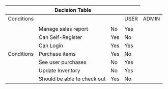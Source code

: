 [//]: # (|            | Decision Table   |      |  |)

[//]: # (|            | Conditions   |  Rules  |)

[//]: # (|------------|------------------|------|------------|)

[//]: # (|            | Employee Type    | USER | ADMIN |)

[//]: # (|            |  |      ||)

[//]: # (| Conditions | Can Self-Register         |)

[//]: # (|            | Can Login            |)

[//]: # (|            | Manage Sales Report           |)

[//]: # (|            | Purchase items            |)

[//]: # (|            | See user purchases           |)

[//]: # (|            | Update Inventory            |)

[//]: # (|            | Should be able to check out|      |)

[//]: # ()
[//]: # (No, this is not possible with GitHub-Flavored Markdown. As the spec explains &#40;emphasis added&#41;:)

[//]: # ()
[//]: # (The remainder of the table’s rows may vary in the number of cells. If there are a number of cells fewer than the number of cells in the header row, empty cells are inserted. If there are greater, the excess is ignored:)

[//]: # ()
[//]: # (Of course, you can always fall back to raw HTML.)

<table>
    <thead>
        <tr>
            <th colspan="4">Decision Table</th>
        </tr>
    </thead>
    <tbody>
        <tr>
            <td colspan="2">Conditions</td>
            <td></td>
            <td>USER</td>
            <td>ADMIN</td>
        </tr>
        <tr>
            <td></td>
            <td></td>
            <td></td>
        </tr>
        <tr>
            <td rowspan=7>Conditions</td>
            <td>Manage sales report</td>
            <td>No</td>
            <td>Yes</td>
        </tr>
        <tr>
            <td>Can Self-Register</td>
            <td>Yes</td>
            <td>No</td>
        </tr>
        <tr>
            <td>Can Login</td>
            <td>Yes</td>
            <td>Yes</td>
        </tr>
        <tr>
            <td>Purchase items</td>
            <td>Yes</td>
            <td>No</td>
        </tr>
        <tr>
            <td>See user purchases</td>
            <td>No</td>
            <td>Yes</td>
        </tr>
        <tr>
            <td>Update Inventory</td>
            <td>No</td>
            <td>Yes</td>
        </tr>
        <tr>
            <td>Should be able to check out</td>
            <td>Yes</td>
            <td>No</td>
        </tr>
    </tbody>
</table>
